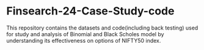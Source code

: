 # Finsearch-24-Case-Study-code

This repository contains the datasets and code(including back testing) used for study and analysis of Binomial and Black Scholes model by understanding its effectiveness on options of NIFTY50 index.
